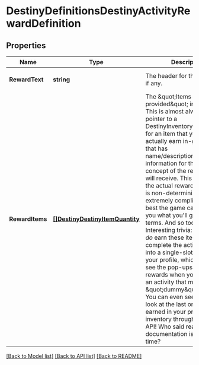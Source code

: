 # DestinyDefinitionsDestinyActivityRewardDefinition

## Properties
Name | Type | Description | Notes
------------ | ------------- | ------------- | -------------
**RewardText** | **string** | The header for the reward set, if any. | [optional] [default to null]
**RewardItems** | [**[]DestinyDestinyItemQuantity**](Destiny.DestinyItemQuantity.md) | The \&quot;Items provided\&quot; in the reward. This is almost always a pointer to a DestinyInventoryItemDefintion for an item that you can&#39;t actually earn in-game, but that has name/description/icon information for the vague concept of the rewards you will receive. This is because the actual reward generation is non-deterministic and extremely complicated, so the best the game can do is tell you what you&#39;ll get in vague terms. And so too shall we.  Interesting trivia: you actually *do* earn these items when you complete the activity. They go into a single-slot bucket on your profile, which is how you see the pop-ups of these rewards when you complete an activity that match these \&quot;dummy\&quot; items. You can even see them if you look at the last one you earned in your profile-level inventory through the BNet API! Who said reading documentation is a waste of time? | [optional] [default to null]

[[Back to Model list]](../README.md#documentation-for-models) [[Back to API list]](../README.md#documentation-for-api-endpoints) [[Back to README]](../README.md)


